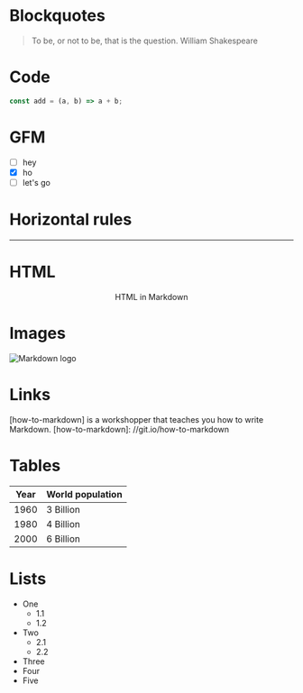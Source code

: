 # Blockquotes

> To be, or not to be, that is the question.
> William Shakespeare

# Code

```js
const add = (a, b) => a + b;
```

# GFM

- [ ] hey
- [x] ho
- [ ] let's go

# Horizontal rules 
***

# HTML
<p align="center">HTML in Markdown</p>

# Images

![Markdown logo](http://bit.do/how-to-markdown)

# Links

[how-to-markdown] is a workshopper that teaches you how to write Markdown.
[how-to-markdown]: //git.io/how-to-markdown

# Tables

| Year | World population|
| :--: | ----------------|
| 1960 |  3 Billion      |
| 1980 |  4 Billion      |
| 2000 |  6 Billion      |

# Lists

- One
  - 1.1
  - 1.2
- Two
  - 2.1
  - 2.2
- Three
- Four
- Five

